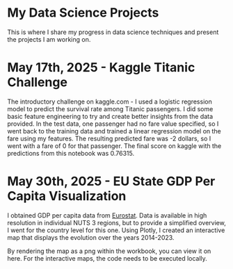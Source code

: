 # My Data Science Projects
This is where I share my progress in data science techniques and present the projects I am working on.

# May 17th, 2025 - Kaggle Titanic Challenge
The introductory challenge on kaggle.com - I used a logistic regression model to predict the survival rate among Titanic passengers.
I did some basic feature engineering to try and create better insights from the data provided.
In the test data, one passenger had no fare value specified, so I went back to the training data and trained a linear regression model on the fare using my features. The resulting predicted fare was -2 dollars, so I went with a fare of 0 for that passenger.
The final score on kaggle with the predictions from this notebook was 0.76315.

# May 30th, 2025 - EU State GDP Per Capita Visualization
I obtained GDP per capita data from [Eurostat](https://ec.europa.eu/eurostat/databrowser/view/nama_10r_3gdp/default/table?lang=en). Data is available in high resolution in individual NUTS 3 regions, but to provide a simplified overview, I went for the country level for this one. Using Plotly, I created an interactive map that displays the evolution over the years 2014-2023. 

By rendering the map as a png within the workbook, you can view it on here. For the interactive maps, the code needs to be executed locally.
